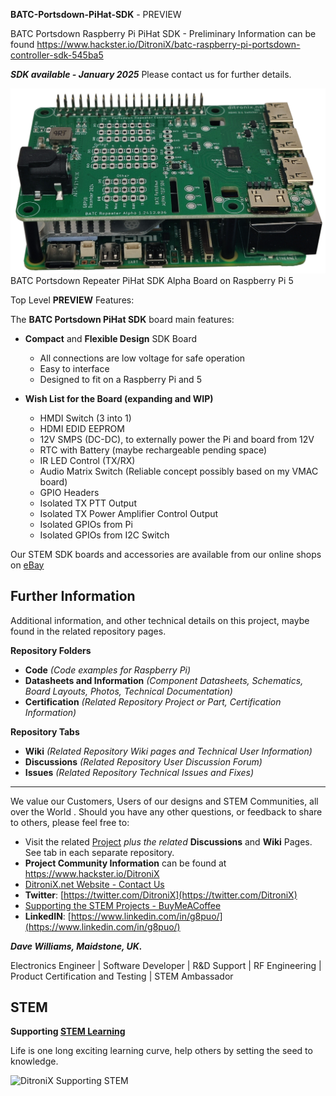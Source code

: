 
**BATC-Portsdown-PiHat-SDK** - PREVIEW

BATC Portsdown Raspberry Pi PiHat SDK - Preliminary Information can be found
https://www.hackster.io/DitroniX/batc-raspberry-pi-portsdown-controller-sdk-545ba5 

***SDK available - January 2025***   Please contact us for further details.

![BATC Portsdown Repeater PiHat SDK Beta Board on Raspberry Pi 5](https://github.com/DitroniX/BATC-Portsdown-PiHat-SDK/blob/main/Datasheets%20and%20Information/DitroniX.net%20Raspberry%20Pi%205%20-%20PiHat%20Fitted.jpg)
BATC Portsdown Repeater PiHat SDK Alpha Board on Raspberry Pi 5

Top Level **PREVIEW** Features:

The  **BATC Portsdown PiHat SDK**  board main features:

-   **Compact**  and  **Flexible Design**  SDK Board
    -   All connections are  low voltage for  safe operation
    -   Easy to interface
    -   Designed to fit on a Raspberry Pi  and 5

-   **Wish List for the Board (expanding and WIP)**
	- HMDI Switch (3 into 1)
	- HDMI EDID EEPROM
	- 12V SMPS (DC-DC), to externally power the Pi and board from 12V
	- RTC with Battery (maybe rechargeable pending space)
	- IR LED Control (TX/RX)
	- Audio Matrix Switch (Reliable concept possibly based on my VMAC board)
	- GPIO Headers
	- Isolated TX PTT Output
	- Isolated TX Power Amplifier Control Output
	- Isolated GPIOs from Pi
	- Isolated GPIOs from I2C Switch

Our STEM SDK boards and accessories are available from our online shops on [eBay](https://www.ebay.co.uk/usr/ditronixuk) 
## **Further Information**

Additional information, and other technical details on this project, maybe found in the related repository pages.

**Repository Folders**

 - **Code** *(Code examples for Raspberry Pi)*
 -  **Datasheets and Information** *(Component Datasheets, Schematics, Board Layouts, Photos, Technical Documentation)*
 - **Certification** *(Related Repository Project or Part, Certification Information)*

**Repository Tabs**

 - **Wiki** *(Related Repository Wiki pages and Technical User Information)*
 - **Discussions** *(Related Repository User Discussion Forum)*
 - **Issues** *(Related Repository Technical Issues and Fixes)*

***

We value our Customers, Users of our designs and STEM Communities, all over the World . Should you have any other questions, or feedback to share to others, please feel free to:

* Visit the related [Project](https://github.com/DitroniX?tab=repositories) *plus the related* **Discussions** and **Wiki** Pages.  See tab in each separate repository.
* **Project Community Information** can be found at https://www.hackster.io/DitroniX
* [DitroniX.net Website - Contact Us](https://ditronix.net/contact/)
* **Twitter**: [https://twitter.com/DitroniX](https://twitter.com/DitroniX)
* [Supporting the STEM Projects - BuyMeACoffee](https://www.buymeacoffee.com/DitroniX)
*  **LinkedIN**: [https://www.linkedin.com/in/g8puo/](https://www.linkedin.com/in/g8puo/)

***Dave Williams, Maidstone, UK.***

Electronics Engineer | Software Developer | R&D Support | RF Engineering | Product Certification and Testing | STEM Ambassador

## STEM

**Supporting [STEM Learning](https://www.stem.org.uk/)**

Life is one long exciting learning curve, help others by setting the seed to knowledge.

![DitroniX Supporting STEM](https://hackster.imgix.net/uploads/attachments/1606838/stem_ambassador_-_100_volunteer_badge_edxfxlrfbc1_bjdqharfoe1_xbqi2KUcri.png?auto=compress%2Cformat&w=540&fit=max)

